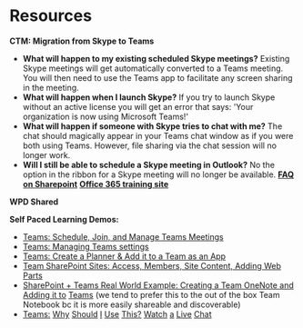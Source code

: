 # Resources

**CTM:  Migration from Skype to Teams**

* **What will happen to my existing scheduled Skype meetings?** Existing Skype meetings will get automatically converted to a Teams meeting.  You will then need to use the Teams app to facilitate any screen sharing in the meeting.
* **What will happen when I launch Skype?** If you try to launch Skype without an active license you will get an error that says: 'Your organization is now using Microsoft Teams!'
* **What will happen if someone with Skype tries to chat with me?** The chat should magically appear in your Teams chat window as if you were both using Teams.  However, file sharing via the chat session will no longer work.
* **Will I still be able to schedule a Skype meeting in Outlook?** No the option in the ribbon for a Skype meeting will no longer be available.   [**FAQ on Sharepoint**](https://gcc01.safelinks.protection.outlook.com/?url=https%3A%2F%2Faustintexas.us17.list-manage.com%2Ftrack%2Fclick%3Fu%3Dcb5ac7bfbd884d8cbb0a0a396%26id%3D61a18d8578%26e%3D9697e45e1d&data=02%7C01%7CDiana.Martin%40austintexas.gov%7C8f1bf34b20624154451508d7c6ad6cf9%7C5c5e19f6a6ab4b45b1d0be4608a9a67f%7C0%7C0%7C637196320464977837&sdata=E8CWLikgraUePjnKwiB3grUw6jr4FUtLEKYBsQsr0SA%3D&reserved=0)  [**Office 365 training site**](https://gcc01.safelinks.protection.outlook.com/?url=https%3A%2F%2Faustintexas.us17.list-manage.com%2Ftrack%2Fclick%3Fu%3Dcb5ac7bfbd884d8cbb0a0a396%26id%3D767cf0708e%26e%3D9697e45e1d&data=02%7C01%7CDiana.Martin%40austintexas.gov%7C8f1bf34b20624154451508d7c6ad6cf9%7C5c5e19f6a6ab4b45b1d0be4608a9a67f%7C0%7C0%7C637196320464977837&sdata=pm7ur3HXcwGCbD0JbanPCTR8GmA322QrJ9GrDIK4Ims%3D&reserved=0)



**WPD Shared**

**Self Paced Learning Demos:**

* [Teams: Schedule, Join, and Manage Teams Meetings](https://gcc01.safelinks.protection.outlook.com/?url=https%3A%2F%2Fweb.microsoftstream.com%2Fvideo%2F6151eff1-e65c-4dd2-bda3-4692778f7695&data=02%7C01%7CDiana.Martin%40austintexas.gov%7C288bf74423fc462e362408d7c6ae0ffd%7C5c5e19f6a6ab4b45b1d0be4608a9a67f%7C0%7C0%7C637196323200198562&sdata=mn0bgbWmx3GHvB4zQRa7p5n%2B14UK6WIsziW0hHDAAFI%3D&reserved=0)
* [Teams: Managing Teams settings](https://gcc01.safelinks.protection.outlook.com/?url=https%3A%2F%2Fweb.microsoftstream.com%2Fvideo%2F6ff27180-49c7-4afc-99ab-a4847b577da3&data=02%7C01%7CDiana.Martin%40austintexas.gov%7C288bf74423fc462e362408d7c6ae0ffd%7C5c5e19f6a6ab4b45b1d0be4608a9a67f%7C0%7C0%7C637196323200208519&sdata=aVb9WNc4dQCEDpGOopvJu1r4X86jAVb0wG3bkPbBsi0%3D&reserved=0)
* [Teams: Create a Planner & Add it to a Team as an App](https://gcc01.safelinks.protection.outlook.com/?url=https%3A%2F%2Fweb.microsoftstream.com%2Fvideo%2F0462a58b-e1f8-4926-97da-8f1d67b34a72&data=02%7C01%7CDiana.Martin%40austintexas.gov%7C288bf74423fc462e362408d7c6ae0ffd%7C5c5e19f6a6ab4b45b1d0be4608a9a67f%7C0%7C0%7C637196323200208519&sdata=AlhL1HI91%2FiViGga76MTnmbigjGlVbjaVWJZ1n%2Fz%2B0M%3D&reserved=0)
* [Team SharePoint Sites: Access, Members, Site Content, Adding Web Parts](https://gcc01.safelinks.protection.outlook.com/?url=https%3A%2F%2Fweb.microsoftstream.com%2Fvideo%2Fbacaf3bf-f4d8-4402-82fa-2480d08eec40&data=02%7C01%7CDiana.Martin%40austintexas.gov%7C288bf74423fc462e362408d7c6ae0ffd%7C5c5e19f6a6ab4b45b1d0be4608a9a67f%7C0%7C0%7C637196323200218492&sdata=9Zg5Lk5KptAW2OW0oLvJVUe%2F%2Fmqus4PNxIBC0FDiYLQ%3D&reserved=0)
* [SharePoint + Teams Real World Example: Creating a Team OneNote and Adding it to](https://gcc01.safelinks.protection.outlook.com/?url=https%3A%2F%2Fweb.microsoftstream.com%2Fvideo%2F897f6551-fde1-4d65-b0c4-3eff60c58e4e&data=02%7C01%7CDiana.Martin%40austintexas.gov%7C288bf74423fc462e362408d7c6ae0ffd%7C5c5e19f6a6ab4b45b1d0be4608a9a67f%7C0%7C0%7C637196323200218492&sdata=4sDan%2BRzVCC7YpgRkkIq9YqxITbZ%2Bf0Q3nPuj0mkJ0Y%3D&reserved=0) [Teams](https://gcc01.safelinks.protection.outlook.com/?url=https%3A%2F%2Fweb.microsoftstream.com%2Fvideo%2F897f6551-fde1-4d65-b0c4-3eff60c58e4e&data=02%7C01%7CDiana.Martin%40austintexas.gov%7C288bf74423fc462e362408d7c6ae0ffd%7C5c5e19f6a6ab4b45b1d0be4608a9a67f%7C0%7C0%7C637196323200228437&sdata=0Oib7HiUdhH0OHElWqUTDI%2Bzv7zq5roiMml52zQv0wE%3D&reserved=0) \(we tend to prefer this to the out of the box Team Notebook bc it is more easily shareable and discoverable\)
* [Teams:](https://gcc01.safelinks.protection.outlook.com/?url=https%3A%2F%2Fweb.microsoftstream.com%2Fvideo%2F8231d825-886c-4634-9361-b447a46bf8ca&data=02%7C01%7CDiana.Martin%40austintexas.gov%7C288bf74423fc462e362408d7c6ae0ffd%7C5c5e19f6a6ab4b45b1d0be4608a9a67f%7C0%7C0%7C637196323200228437&sdata=7%2BLdwnFrfFZueraAg4GzpYku58V1m4EfUXV7Gor5p1Y%3D&reserved=0) [Why](https://gcc01.safelinks.protection.outlook.com/?url=https%3A%2F%2Fweb.microsoftstream.com%2Fvideo%2F8231d825-886c-4634-9361-b447a46bf8ca&data=02%7C01%7CDiana.Martin%40austintexas.gov%7C288bf74423fc462e362408d7c6ae0ffd%7C5c5e19f6a6ab4b45b1d0be4608a9a67f%7C0%7C0%7C637196323200238393&sdata=tZica3pho6z43Lya7UbQAAYmwACcaeFvnQ0esm8JlzA%3D&reserved=0) [Should](https://gcc01.safelinks.protection.outlook.com/?url=https%3A%2F%2Fweb.microsoftstream.com%2Fvideo%2F8231d825-886c-4634-9361-b447a46bf8ca&data=02%7C01%7CDiana.Martin%40austintexas.gov%7C288bf74423fc462e362408d7c6ae0ffd%7C5c5e19f6a6ab4b45b1d0be4608a9a67f%7C0%7C0%7C637196323200248346&sdata=%2BzlOZPGgv93uVCWW2EC1RVXq4I5FBPetIwX1N8CCi70%3D&reserved=0) [I](https://gcc01.safelinks.protection.outlook.com/?url=https%3A%2F%2Fweb.microsoftstream.com%2Fvideo%2F8231d825-886c-4634-9361-b447a46bf8ca&data=02%7C01%7CDiana.Martin%40austintexas.gov%7C288bf74423fc462e362408d7c6ae0ffd%7C5c5e19f6a6ab4b45b1d0be4608a9a67f%7C0%7C0%7C637196323200258302&sdata=j5MzpUd9bZIm5fx8beivL5uj%2FAPzeTl%2F4Iu0JAsRQD4%3D&reserved=0) [Use](https://gcc01.safelinks.protection.outlook.com/?url=https%3A%2F%2Fweb.microsoftstream.com%2Fvideo%2F8231d825-886c-4634-9361-b447a46bf8ca&data=02%7C01%7CDiana.Martin%40austintexas.gov%7C288bf74423fc462e362408d7c6ae0ffd%7C5c5e19f6a6ab4b45b1d0be4608a9a67f%7C0%7C0%7C637196323200268257&sdata=r1wCeIFQBC6ThHLY7IaBm9W6lM7n7vti15K3SrUvP4Y%3D&reserved=0) [This?](https://gcc01.safelinks.protection.outlook.com/?url=https%3A%2F%2Fweb.microsoftstream.com%2Fvideo%2F8231d825-886c-4634-9361-b447a46bf8ca&data=02%7C01%7CDiana.Martin%40austintexas.gov%7C288bf74423fc462e362408d7c6ae0ffd%7C5c5e19f6a6ab4b45b1d0be4608a9a67f%7C0%7C0%7C637196323200278214&sdata=5YUO%2BP23pEVpIFrOwK%2Bb95rdtMpyS2bfuJkIeggxaGE%3D&reserved=0) [Watch](https://gcc01.safelinks.protection.outlook.com/?url=https%3A%2F%2Fweb.microsoftstream.com%2Fvideo%2F8231d825-886c-4634-9361-b447a46bf8ca&data=02%7C01%7CDiana.Martin%40austintexas.gov%7C288bf74423fc462e362408d7c6ae0ffd%7C5c5e19f6a6ab4b45b1d0be4608a9a67f%7C0%7C0%7C637196323200288169&sdata=rwBn8oewR58PNmMpJ37ojxrfzqjbdNzwcrVBOdIvmUs%3D&reserved=0) [a](https://gcc01.safelinks.protection.outlook.com/?url=https%3A%2F%2Fweb.microsoftstream.com%2Fvideo%2F8231d825-886c-4634-9361-b447a46bf8ca&data=02%7C01%7CDiana.Martin%40austintexas.gov%7C288bf74423fc462e362408d7c6ae0ffd%7C5c5e19f6a6ab4b45b1d0be4608a9a67f%7C0%7C0%7C637196323200298131&sdata=Kwc6AfVJAwHHJ%2FVklUpzCVGfwdQOJdRo3ejTZAG8J5A%3D&reserved=0) [Live](https://gcc01.safelinks.protection.outlook.com/?url=https%3A%2F%2Fweb.microsoftstream.com%2Fvideo%2F8231d825-886c-4634-9361-b447a46bf8ca&data=02%7C01%7CDiana.Martin%40austintexas.gov%7C288bf74423fc462e362408d7c6ae0ffd%7C5c5e19f6a6ab4b45b1d0be4608a9a67f%7C0%7C0%7C637196323200308089&sdata=ZuQutf50IxvCzotdMrWtIXA37l4zg63rqqfRbwmTKxE%3D&reserved=0) [Chat](https://gcc01.safelinks.protection.outlook.com/?url=https%3A%2F%2Fweb.microsoftstream.com%2Fvideo%2F8231d825-886c-4634-9361-b447a46bf8ca&data=02%7C01%7CDiana.Martin%40austintexas.gov%7C288bf74423fc462e362408d7c6ae0ffd%7C5c5e19f6a6ab4b45b1d0be4608a9a67f%7C0%7C0%7C637196323200318040&sdata=ZLirvvpRvAlogBDQ52n%2Fgr4i8%2BXw7dMMvXqivhxco8M%3D&reserved=0)



